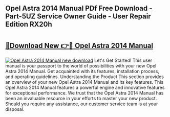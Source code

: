 ## Opel Astra 2014 Manual PDf Free Download - Part-5UZ Service Owner Guide - User Repair Edition RX20h

# <h2><a href="http://cf24615.oget.top/?id=Opel+Astra+2014+Manual">🔗Download New 👉🔴 Opel Astra 2014 Manual</a></h2>

[![Opel Astra 2014 Manual new download](https://i.imgur.com/5g1atiW.png)](http://cf24615.oget.top/?id=Opel+Astra+2014+Manual)
Let's Get Started! This user manual is your passport to the world of possibilities with your new Opel Astra 2014 Manual. Get acquainted with its features, installation process, and operating guidelines. Understanding the Product This section provides an overview of your new Opel Astra 2014 Manual and its key features. This Opel Astra 2014 Manual features a powerful engine and innovative features for exceptional performance. We trust that the Opel Astra 2014 Manual has been an invaluable resource in your efforts to master your new product. Should you require any assistance, our customer service team is at your disposal.
